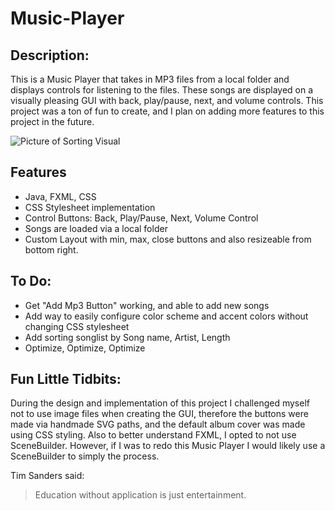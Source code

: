 # Music-Player

## Description:
This is a Music Player that takes in MP3 files from a local folder and displays controls for listening to the files. These songs are displayed on a visually pleasing GUI with back, play/pause, next, and volume controls. This project was a ton of fun to create, and I plan on adding more features to this project in the future.

![Picture of Sorting Visual](https://i.imgur.com/ptU0ZLu.png)

## Features
- Java, FXML, CSS
- CSS Stylesheet implementation
- Control Buttons: Back, Play/Pause, Next, Volume Control
- Songs are loaded via a local folder
- Custom Layout with min, max, close buttons and also resizeable from bottom right. 

## To Do:
- Get "Add Mp3 Button" working, and able to add new songs
- Add way to easily configure color scheme and accent colors without changing CSS stylesheet
- Add sorting songlist by Song name, Artist, Length
- Optimize, Optimize, Optimize

## Fun Little Tidbits:
During the design and implementation of this project I challenged myself not to use image files when creating the GUI, therefore the buttons were made via handmade SVG paths, and the default album cover was made using CSS styling. Also to better understand FXML, I opted to not use SceneBuilder. However, if I was to redo this Music Player I would likely use a SceneBuilder to simply the process.

Tim Sanders said:
> Education without application is just entertainment.

